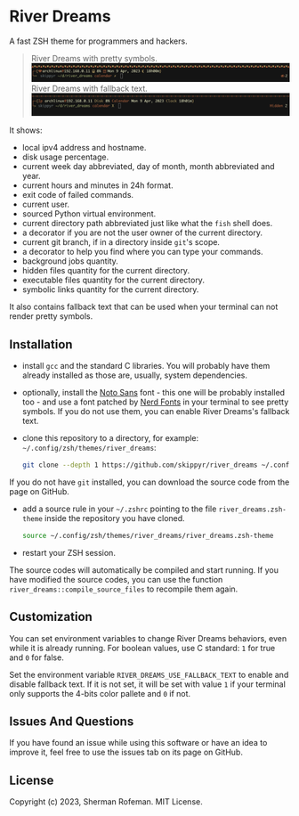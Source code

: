 # River Dreams

A fast ZSH theme for programmers and hackers.

> River Dreams with pretty symbols.
![](images/image_0.png)
> River Dreams with fallback text.
![](images/image_1.png)

It shows:
+ local ipv4 address and hostname.
+ disk usage percentage.
+ current week day abbreviated, day of month, month abbreviated and year.
+ current hours and minutes in 24h format.
+ exit code of failed commands.
+ current user.
+ sourced Python virtual environment.
+ current directory path abbreviated just like what the `fish` shell does.
+ a decorator if you are not the user owner of the current directory.
+ current git branch, if in a directory inside `git`'s scope.
+ a decorator to help you find where you can type your commands.
+ background jobs quantity.
+ hidden files quantity for the current directory.
+ executable files quantity for the current directory.
+ symbolic links quantity for the current directory.

It also contains fallback text that can be used when your terminal can not render pretty symbols.


## Installation

+ install `gcc` and the standard C libraries. You will probably have them already installed as those are, usually, system dependencies.
+ optionally, install the [Noto Sans](https://fonts.google.com/noto/specimen/Noto+Sans) font - this one will be probably installed too - and use a font patched by [Nerd Fonts](https://github.com/ryanoasis/nerd-fonts) in your terminal to see pretty symbols. If you do not use them, you can enable River Dreams's fallback text.
+ clone this repository to a directory, for example: `~/.config/zsh/themes/river_dreams`:

	```bash
	git clone --depth 1 https://github.com/skippyr/river_dreams ~/.config/zsh/themes/river_dreams
	```
If you do not have `git` installed, you can download the source code from the page on GitHub.

+ add a source rule in your `~/.zshrc` pointing to the file `river_dreams.zsh-theme` inside the repository you have cloned.

	```bash
	source ~/.config/zsh/themes/river_dreams/river_dreams.zsh-theme
	```

+ restart your ZSH session.

The source codes will automatically be compiled and start running. If you have modified the source codes, you can use the function `river_dreams::compile_source_files` to recompile them again.


## Customization

You can set environment variables to change River Dreams behaviors, even while it is already running. For boolean values, use C standard: `1` for true and `0` for false.

Set the environment variable `RIVER_DREAMS_USE_FALLBACK_TEXT` to enable and disable fallback text. If it is not set, it will be set with value `1` if your terminal only supports the 4-bits color pallete and `0` if not.


## Issues And Questions

If you have found an issue while using this software or have an idea to improve it, feel free to use the issues tab on its page on GitHub.


## License

Copyright (c) 2023, Sherman Rofeman. MIT License.

